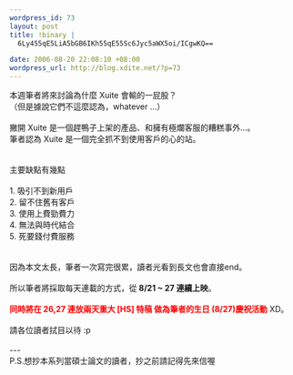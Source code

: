 ```yaml
--- 
wordpress_id: 73
layout: post
title: !binary |
  6Ly455qE5LiA5bGB6IKh55qE55Sc6Jyc5aWX5oi/ICgwKQ==

date: 2006-08-20 22:08:10 +08:00
wordpress_url: http://blog.xdite.net/?p=73
---
```

本週筆者將來討論為什麼 Xuite 會輸的一屁股？<br />（但是據說它們不這麼認為，whatever ...）<br /><br />撇開 Xuite 是一個趕鴨子上架的產品、和擁有極爛客服的糟糕事外...。<br />筆者認為 Xuite 是一個完全抓不到使用客戶的心的站。<br /><br /><br />主要缺點有幾點<br /><br />1. 吸引不到新用戶<br />2. 留不住舊有客戶<br />3. 使用上費勁費力<br />4. 無法與時代結合<br />5. 死要錢付費服務<br /><br /><br />因為本文太長，筆者一次寫完很累，讀者光看到長文也會直接end。<br /><br />所以筆者將採取每天連載的方式，從<b> 8/21 ~ 27 連續上映</b>。<br /><br /><font color="#ff0000"><b>同時將在 26,27 連放兩天重大 [HS] 特稿 做為筆者的生日 (8/27)慶祝活動</b></font> XD。<br /><br />請各位讀者拭目以待 :p<br /><br />---<br />P.S.想抄本系列當碩士論文的讀者，抄之前請記得先來信喔<br />
